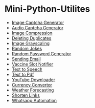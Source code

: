 # Mini-Python-Utilites

- [Image Captcha Generator](https://github.com/Dhrumil-Zion/Mini-Python-Utilites/blob/master/Image-Audio-Captcha/image_captcha.py)
- [Audio Captcha Generator](https://github.com/Dhrumil-Zion/Mini-Python-Utilites/blob/master/Image-Audio-Captcha/audio_captcha.py)
- [Image Compression](https://github.com/Dhrumil-Zion/Mini-Python-Utilites/blob/master/Playing-With-Images/compress_image.py)
- [Deleting Duplicates](https://github.com/Dhrumil-Zion/Mini-Python-Utilites/tree/master/Deleting-Duplicates)
- [Image Grayscaling](https://github.com/Dhrumil-Zion/Mini-Python-Utilites/blob/master/Playing-With-Images/colourful_to_grayscale.py)
- [Random Jokes](https://github.com/Dhrumil-Zion/Mini-Python-Utilites/tree/master/Random-Jokes)
- [Random Password Generator](https://github.com/Dhrumil-Zion/Mini-Python-Utilites/tree/master/Random-Password-Generator)
- [Sending Email](https://github.com/Dhrumil-Zion/Mini-Python-Utilites/tree/master/Sending-Emails)
- [Vaccine Slot Notifier](https://github.com/Dhrumil-Zion/Mini-Python-Utilites/tree/master/Cowin-Notifier)
- [Text to Speech](https://github.com/Dhrumil-Zion/Mini-Python-Utilites/tree/master/Text-To-Speech)
- [Text to Pdf](https://github.com/Dhrumil-Zion/Mini-Python-Utilites/tree/master/Text-Pdf)
- [YouTube Downloader](https://github.com/Dhrumil-Zion/Mini-Python-Utilites/tree/master/Youtube%20Downloader)
- [Currency Convertor](https://github.com/Dhrumil-Zion/Mini-Python-Utilites/tree/master/Currency-Converter)
- [Weather Forecasting](https://github.com/Dhrumil-Zion/Mini-Python-Utilites/tree/master/Weather%20Forcasting)
- [Shorten Links](https://github.com/Dhrumil-Zion/Mini-Python-Utilites/tree/master/Shorten-Link)
- [Whatsapp Automation](https://github.com/Dhrumil-Zion/Mini-Python-Utilites/tree/master/WhatsApp%20Automation)
<!-- - []() -->
<!-- - []()
- []()
- []()
- []() -->
